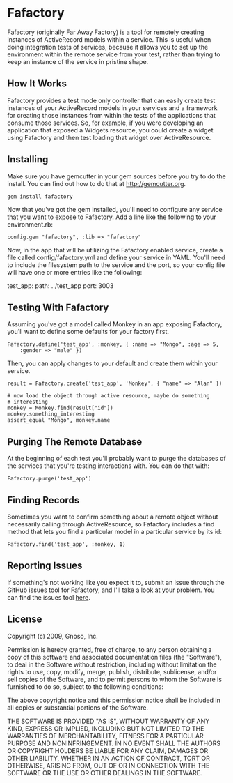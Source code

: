 Fafactory
=========

Fafactory (originally Far Away Factory) is a tool for remotely creating instances of ActiveRecord models within a service. This is useful when doing integration tests of services, because it allows you to set up the environment within the remote service from your test, rather than trying to keep an instance of the service in pristine shape.

How It Works
------------
Fafactory provides a test mode only controller that can easily create test instances of your ActiveRecord models in your services and a framework for creating those instances from within the tests of the applications that consume those services. So, for example, if you were developing an application that exposed a Widgets resource, you could create a widget using Fafactory and then test loading that widget over ActiveResource.

Installing
----------
Make sure you have gemcutter in your gem sources before you try to do the install. You can find out how to do that at http://gemcutter.org.

    gem install fafactory

Now that you've got the gem installed, you'll need to configure any service that you want to expose to Fafactory. Add a line like the following to your environment.rb:

    config.gem "fafactory", :lib => "fafactory"
    
Now, in the app that will be utilizing the Fafactory enabled service, create a file called config/fafactory.yml and define your service in YAML. You'll need to include the filesystem path to the service and the port, so your config file will have one or more entries like the following:

  test_app:
    path: ../test_app
    port: 3003

Testing With Fafactory
----------------------
Assuming you've got a model called Monkey in an app exposing Fafactory, you'll want to define some defaults for your factory first.

    Fafactory.define('test_app', :monkey, { :name => "Mongo", :age => 5, 
        :gender => "male" })

Then, you can apply changes to your default and create them within your service.

    result = Fafactory.create('test_app', 'Monkey', { "name" => "Alan" })
      
    # now load the object through active resource, maybe do something
    # interesting
    monkey = Monkey.find(result["id"])
    monkey.something_interesting
    assert_equal "Mongo", monkey.name

Purging The Remote Database
---------------------------
At the beginning of each test you'll probably want to purge the databases of the services that you're testing interactions with. You can do that with:

    Fafactory.purge('test_app')
    
Finding Records
---------------
Sometimes you want to confirm something about a remote object without necessarily calling through ActiveResource, so Fafactory includes a find method that lets you find a particular model in a particular service by its id:

    Fafactory.find('test_app', :monkey, 1)

Reporting Issues
----------------
If something's not working like you expect it to, submit an issue through the GitHub issues tool for Fafactory, and I'll take a look at your problem. You can find the issues tool [here](http://github.com/gnoso/fafactory/issues).

License
-------
Copyright (c) 2009, Gnoso, Inc.

Permission is hereby granted, free of charge, to any person obtaining a copy
of this software and associated documentation files (the "Software"), to deal
in the Software without restriction, including without limitation the rights
to use, copy, modify, merge, publish, distribute, sublicense, and/or sell
copies of the Software, and to permit persons to whom the Software is
furnished to do so, subject to the following conditions:

The above copyright notice and this permission notice shall be included in
all copies or substantial portions of the Software.

THE SOFTWARE IS PROVIDED "AS IS", WITHOUT WARRANTY OF ANY KIND, EXPRESS OR
IMPLIED, INCLUDING BUT NOT LIMITED TO THE WARRANTIES OF MERCHANTABILITY,
FITNESS FOR A PARTICULAR PURPOSE AND NONINFRINGEMENT. IN NO EVENT SHALL THE
AUTHORS OR COPYRIGHT HOLDERS BE LIABLE FOR ANY CLAIM, DAMAGES OR OTHER
LIABILITY, WHETHER IN AN ACTION OF CONTRACT, TORT OR OTHERWISE, ARISING FROM,
OUT OF OR IN CONNECTION WITH THE SOFTWARE OR THE USE OR OTHER DEALINGS IN
THE SOFTWARE.